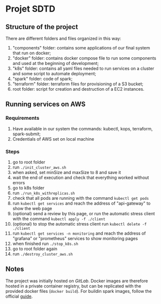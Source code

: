 # Projet SDTD

## Structure of the project
There are different folders and files organized in this way:
1) "components" folder: contains some applications of our final system that run on docker;
2) "docker" folder: contains docker compose file to run some components and used at the beginning of development;
3) "k8s" folder: contains all yaml files needed to run services on a cluster and some script to automate deployment;
4) "spark" folder: code of spark;
5) "terraform" folder: terraform files for provisioning of a S3 bucket;
6) root folder: script for creation and destruction of a EC2 instances.

## Running services on AWS

### Requirements
1) Have available in our system the commands: kubectl, kops, terraform, spark-submit;
2) Credentials of AWS set on local machine

### Steps
1) go to root folder
2) run `./init_cluster_aws.sh`
3) when asked, set minSize and maxSize to 8 and save it
4) wait the end of execution and check that everything worked without errors
5) go to k8s folder
6) run `./run_k8s_withreplicas.sh`
7) check that all pods are running with the command `kubectl get pods`
8) run `kubectl get services` and reach the address of "api-gateway" to show the web page
9) (optional) send a review by this page, or run the automatic stress client with the command `kubectl apply -f ./client`
10) (optional) to stop the automatic stress client run `kubectl delete -f ./client`
11) run `kubectl get services -n monitoring` and reach the address of "grafana" or "prometheus" services to show monitoring pages
12) when finished run `./stop_k8s.sh`
13) go to root folder again
14) run `./destroy_cluster_aws.sh`

## Notes
The project was initially hosted on *GitLab*. Docker images are therefore hosted in a private container registry, but can be replicated with the provided docker files (`docker build`). For buildin spark images, follow the official [guide](https://spark.apache.org/docs/latest/running-on-kubernetes.html#docker-images).
